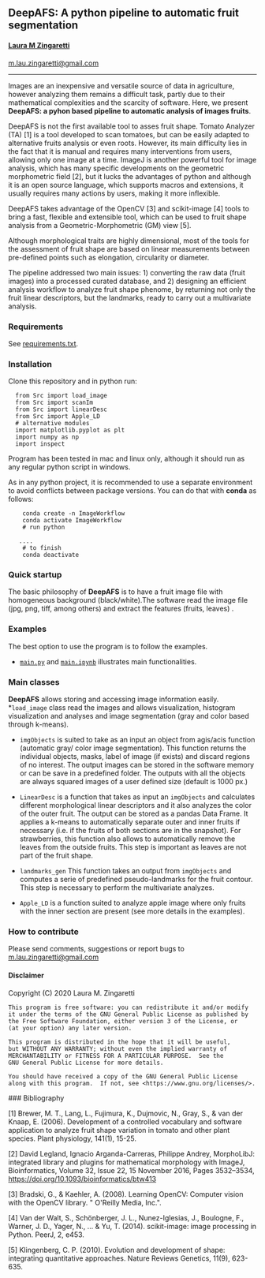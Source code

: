 ## DeepAFS: A python pipeline to automatic fruit segmentation

#### [Laura M Zingaretti](https://publons.com/researcher/3104357/maria-laura-zingaretti/)
m.lau.zingaretti@gmail.com


---

Images are an inexpensive and versatile source of data in agriculture, however analyzing them remains a difficult task, partly due to their mathematical complexities and the scarcity of software. Here, we present **DeepAFS: a pyhon based pipeline to automatic analysis of images fruits**.

DeepAFS is not the first available tool to  asses fruit shape. Tomato Analyzer (TA) [1] is a tool developed to scan tomatoes, but can be easily adapted to alternative fruits analysis or even roots. However, its main difficulty lies in the fact that it is manual and requires many interventions from users, allowing only one image at a time. ImageJ is another powerful tool for image analysis, which has many specific developments on the geometric morphometric field [2], but it lucks the advantages of python and although it is an open source language, which supports macros and  extensions, it usually requires many actions by users, making it more inflexible.   

DeepAFS takes advantage of the OpenCV [3] and scikit-image [4] tools to bring a fast, flexible and extensible tool, which can be used to fruit shape analysis from a Geometric-Morphometric (GM) view [5].

Although morphological traits are highly dimensional, most of the tools for the assessment of fruit shape are based on linear measurements between pre-defined points such as elongation, circularity or diameter.  

The pipeline addressed two main issues: 1) converting the raw data (fruit images) into a processed curated database, and 2) designing an efficient analysis workflow to analyze fruit shape phenome, by returning not only the fruit linear descriptors, but the landmarks, ready to carry out a multivariate analysis.


### Requirements
See [requirements.txt](https://github.com/lauzingaretti/DeepAFS/blob/master/requirements.txt).

### Installation
Clone this repository and in python run:

      from Src import load_image
      from Src import scanIm
      from Src import linearDesc
      from Src import Apple_LD
      # alternative modules
      import matplotlib.pyplot as plt
      import numpy as np
      import inspect

Program has been tested in mac and linux only, although it should run as any regular python script in windows.

As in any python project, it is recommended to use a separate environment to avoid conflicts between package versions. You can do that with **conda** as follows:

```
    conda create -n ImageWorkflow
    conda activate ImageWorkflow
    # run python

   ....
    # to finish
    conda deactivate
```
### Quick startup
The basic philosophy of **DeepAFS** is to have a fruit image file with homogeneous background (black/white).The software read the image file (jpg, png, tiff, among others) and extract the features (fruits, leaves)
.


### Examples
The best option to use the program is to follow the examples.
* [`main.py`](https://github.com/miguelperezenciso/SeqBreed/blob/master/main.py) and [`main.ipynb`](https://github.com/lauzingaretti/DeepAFS/blob/master/main.ipynb) illustrates main functionalities.


### Main classes

**DeepAFS** allows storing and accessing image information easily.
*```load_image``` class read the images and allows visualization, histogram visualization and analyses and image segmentation (gray and color based through k-means).

* ```imgObjects``` is suited to take as an input an object  from agis/acis function (automatic gray/ color image segmentation). This function returns the individual objects, masks, label of image (if exists) and discard regions of no interest. The output images can be stored in the software memory or can be save in a predefined folder. The outputs with all the objects are always squared images of a user defined size (default is 1000 px.)

* ```LinearDesc``` is a function that takes as input an  `imgObjects` and calculates different morphological linear descriptors and it also analyzes the color of the outer fruit. The output can be stored as a pandas Data Frame.
 It applies a k-means to automatically separate outer and inner fruits if necessary (i.e. if the  fruits of both sections are in the snapshot). For strawberries, this function also allows to automatically remove the  leaves from the outside fruits. This step is important as leaves are  not part of the fruit shape.

* ```landmarks_gen``` This function takes an output from `imgObjects` and computes a serie of predefined pseudo-landmarks for the fruit contour. This step is necessary to perform the multivariate analyzes.

* ```Apple_LD``` is a function suited to analyze apple image where only fruits with the inner section are present (see more details in the examples). 


### How to contribute
Please send comments, suggestions or report bugs to m.lau.zingaretti@gmail.com

#### Disclaimer
Copyright (C) 2020 Laura M. Zingaretti

    This program is free software: you can redistribute it and/or modify
    it under the terms of the GNU General Public License as published by
    the Free Software Foundation, either version 3 of the License, or
    (at your option) any later version.

    This program is distributed in the hope that it will be useful,
    but WITHOUT ANY WARRANTY; without even the implied warranty of
    MERCHANTABILITY or FITNESS FOR A PARTICULAR PURPOSE.  See the
    GNU General Public License for more details.

    You should have received a copy of the GNU General Public License
    along with this program.  If not, see <https://www.gnu.org/licenses/>.

### Bibliography
 
 [1] Brewer, M. T., Lang, L., Fujimura, K., Dujmovic, N., Gray, S., & van der Knaap, E. (2006). Development of a controlled vocabulary and software application to analyze fruit shape variation in tomato and other plant species. Plant physiology, 141(1), 15-25.

 [2] David Legland, Ignacio Arganda-Carreras, Philippe Andrey, MorphoLibJ: integrated library and plugins for mathematical morphology with ImageJ, Bioinformatics, Volume 32, Issue 22, 15 November 2016, Pages 3532–3534, https://doi.org/10.1093/bioinformatics/btw413

 [3] Bradski, G., & Kaehler, A. (2008). Learning OpenCV: Computer vision with the OpenCV library. " O'Reilly Media, Inc.".

 [4] Van der Walt, S., Schönberger, J. L., Nunez-Iglesias, J., Boulogne, F., Warner, J. D., Yager, N., ... & Yu, T. (2014). scikit-image: image processing in Python. PeerJ, 2, e453.

 [5] Klingenberg, C. P. (2010). Evolution and development of shape: integrating quantitative approaches. Nature Reviews Genetics, 11(9), 623-635.

